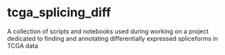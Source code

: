 # tcga_splicing_diff
A collection of scripts and notebooks used during working on a project dedicated to finding and annotating differentially expressed spliceforms in TCGA data
